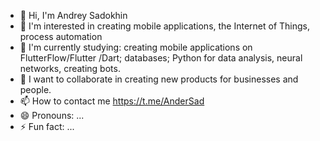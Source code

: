 - 👋 Hi, I'm Andrey Sadokhin
- 👀 I'm interested in creating mobile applications, the Internet of Things, process automation
- 🌱 I'm currently studying: creating mobile applications on FlutterFlow/Flutter /Dart; databases; Python for data analysis, neural networks, creating bots.
- 💞️ I want to collaborate in creating new products for businesses and people.
- 📫 How to contact me https://t.me/AnderSad
- 😄 Pronouns: ...
- ⚡ Fun fact: ...

<!---
AnderSad1973/AnderSad1973 is a ✨ special ✨ repository because its `README.md` (this file) appears on your GitHub profile.
You can click the Preview link to take a look at your changes.
--->
